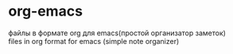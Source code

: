 # org-emacs
файлы в формате org для emacs(простой организатор заметок)<br />
files in org format for emacs (simple note organizer)  
